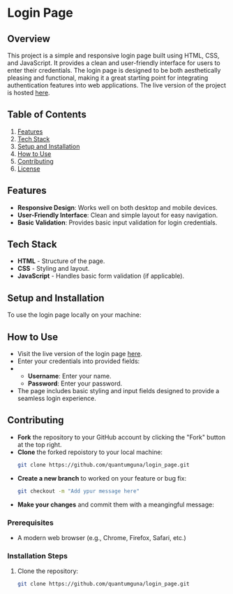 # Login Page

## Overview
This project is a simple and responsive login page built using HTML, CSS, and JavaScript. It provides a clean and user-friendly interface for users to enter their credentials. The login page is designed to be both aesthetically pleasing and functional, making it a great starting point for integrating authentication features into web applications. The live version of the project is hosted [here](https://quantumguna.github.io/login_page/).

## Table of Contents
1. [Features](#features)
2. [Tech Stack](#tech-stack)
3. [Setup and Installation](#setup-and-installation)
4. [How to Use](#how-to-use)
5. [Contributing](#contributing)
6. [License](#license)

## Features
- **Responsive Design**: Works well on both desktop and mobile devices.
- **User-Friendly Interface**: Clean and simple layout for easy navigation.
- **Basic Validation**: Provides basic input validation for login credentials.

## Tech Stack
- **HTML** - Structure of the page.
- **CSS** - Styling and layout.
- **JavaScript** - Handles basic form validation (if applicable).

## Setup and Installation
To use the login page locally on your machine:

## How to Use
- Visit the live version of the login page [here](https://quantumguna.github.io/login_page/).
- Enter your credentials into provided fields:
- - **Username**: Enter your name.
  - **Password**: Enter your password.
- The page includes basic styling and input fields designed to provide a seamless login experience.

## Contributing
- **Fork** the repository to your GitHub account by clicking the "Fork" button at the top right.
- **Clone** the forked repoistory to your local machine:
   ```bash
  git clone https://github.com/quantumguna/login_page.git
- **Create a new branch** to worked on your feature or bug fix:
  ```bash
  git checkout -m "Add ypur message here"
- **Make your changes** and commit them with a meangingful message:


### Prerequisites
- A modern web browser (e.g., Chrome, Firefox, Safari, etc.)

### Installation Steps
1. Clone the repository:
   ```bash
   git clone https://github.com/quantumguna/login_page.git
